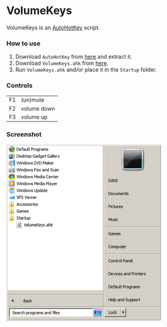# VolumeKeys
VolumeKeys is an [AutoHotKey](https://www.autohotkey.com) script.

### How to use
1. Download `AutoHotKey` from [here](https://www.autohotkey.com/download/ahk.zip) and extract it.
2. Download `VolumeKeys.ahk` from [here](https://github.com/daniel-barbu/VolumeKeys/releases/download/v1.0/VolumeKeys.ahk).
3. Run `VolumeKeys.ahk` and/or place it in the `Startup` folder.

### Controls
|    |             |
|:---|:------------|
| F1 | (un)mute    |
| F2 | volume down |
| F3 | volume up   |

### Screenshot
![screenshot.png did not load correctly](/screenshot.png)
